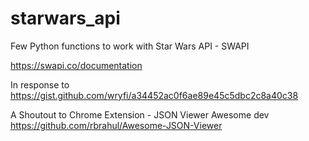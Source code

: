 # starwars_api
Few Python functions to work with Star Wars API - SWAPI

https://swapi.co/documentation

In response to
https://gist.github.com/wryfi/a34452ac0f6ae89e45c5dbc2c8a40c38

A Shoutout to Chrome Extension - JSON Viewer Awesome dev
https://github.com/rbrahul/Awesome-JSON-Viewer
